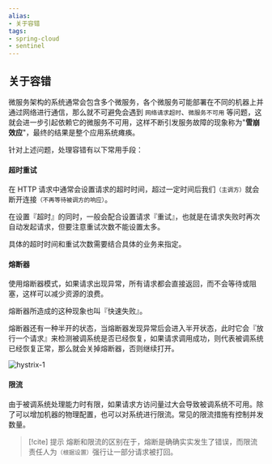 ```yaml
---
alias:
- 关于容错
tags:
- spring-cloud
- sentinel 
---
```


## 关于容错

微服务架构的系统通常会包含多个微服务，各个微服务可能部署在不同的机器上并通过网络进行通信，那么就不可避免会遇到 `网络请求超时`、`微服务不可用` 等问题，这就会进一步引起依赖它的微服务不可用，这样不断引发服务故障的现象称为"**雪崩效应**"，最终的结果是整个应用系统瘫痪。

针对上述问题，处理容错有以下常用手段：

#### 超时重试

在 HTTP 请求中通常会设置请求的超时时间，超过一定时间后我们<small>（主调方）</small>就会断开连接<small>（不再等待被调方的响应）</small>。

在设置『超时』的同时，一般会配合设置请求『重试』，也就是在请求失败时再次自动发起请求，但要注意重试次数不能设置太多。

具体的超时时间和重试次数需要结合具体的业务来指定。

#### 熔断器

使用熔断器模式，如果请求出现异常，所有请求都会直接返回，而不会等待或阻塞，这样可以减少资源的浪费。
    
熔断器所造成的这种现象也叫『快速失败』。
     
熔断器还有一种半开的状态，当熔断器发现异常后会进入半开状态，此时它会『放行一个请求』来检测被调系统是否已经恢复，如果请求调用成功，则代表被调系统已经恢复正常，那么就会关掉熔断器，否则继续打开。
  
![hystrix-1](https://woniumd.oss-cn-hangzhou.aliyuncs.com/java/hemiao/20220627174012.png)

#### 限流

由于被调系统处理能力时有限，如果请求方访问量过大会导致被调系统不可用。除了可以增加机器的物理配置，也可以对系统进行限流。常见的限流措施有控制并发数量。

> [!cite] 提示
> 熔断和限流的区别在于，熔断是确确实实发生了错误，而限流责任人为<small>（根据设置）</small>强行让一部分请求被打回。
